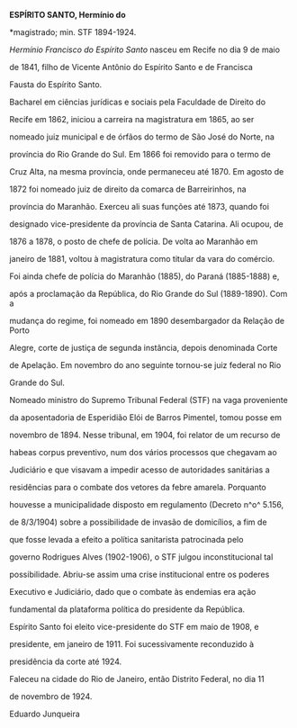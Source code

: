 **ESPÍRITO SANTO, Hermínio do**



\*magistrado; min. STF 1894-1924.



*Hermínio Francisco do Espírito Santo* nasceu em Recife no dia 9 de maio

de 1841, filho de Vicente Antônio do Espírito Santo e de Francisca

Fausta do Espírito Santo.



Bacharel em ciências jurídicas e sociais pela Faculdade de Direito do

Recife em 1862, iniciou a carreira na magistratura em 1865, ao ser

nomeado juiz municipal e de órfãos do termo de São José do Norte, na

província do Rio Grande do Sul. Em 1866 foi removido para o termo de

Cruz Alta, na mesma província, onde permaneceu até 1870. Em agosto de

1872 foi nomeado juiz de direito da comarca de Barreirinhos, na

província do Maranhão. Exerceu ali suas funções até 1873, quando foi

designado vice-presidente da província de Santa Catarina. Ali ocupou, de

1876 a 1878, o posto de chefe de polícia. De volta ao Maranhão em

janeiro de 1881, voltou à magistratura como titular da vara do comércio.

Foi ainda chefe de polícia do Maranhão (1885), do Paraná (1885-1888) e,

após a proclamação da República, do Rio Grande do Sul (1889-1890). Com a

mudança do regime, foi nomeado em 1890 desembargador da Relação de Porto

Alegre, corte de justiça de segunda instância, depois denominada Corte

de Apelação. Em novembro do ano seguinte tornou-se juiz federal no Rio

Grande do Sul.



Nomeado ministro do Supremo Tribunal Federal (STF) na vaga proveniente

da aposentadoria de Esperidião Elói de Barros Pimentel, tomou posse em

novembro de 1894. Nesse tribunal, em 1904, foi relator de um recurso de

habeas corpus preventivo, num dos vários processos que chegavam ao

Judiciário e que visavam a impedir acesso de autoridades sanitárias a

residências para o combate dos vetores da febre amarela. Porquanto

houvesse a municipalidade disposto em regulamento (Decreto n^o^ 5.156,

de 8/3/1904) sobre a possibilidade de invasão de domicílios, a fim de

que fosse levada a efeito a política sanitarista patrocinada pelo

governo Rodrigues Alves (1902-1906), o STF julgou inconstitucional tal

possibilidade. Abriu-se assim uma crise institucional entre os poderes

Executivo e Judiciário, dado que o combate às endemias era ação

fundamental da plataforma política do presidente da República.



Espírito Santo foi eleito vice-presidente do STF em maio de 1908, e

presidente, em janeiro de 1911. Foi sucessivamente reconduzido à

presidência da corte até 1924.



Faleceu na cidade do Rio de Janeiro, então Distrito Federal, no dia 11

de novembro de 1924.



Eduardo Junqueira



